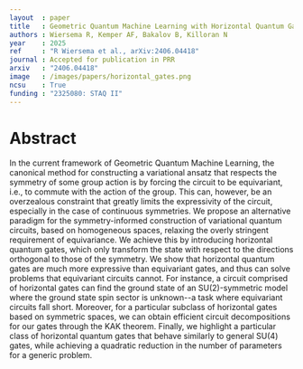 ```yaml
---
layout  : paper
title   : Geometric Quantum Machine Learning with Horizontal Quantum Gates
authors : Wiersema R, Kemper AF, Bakalov B, Killoran N
year    : 2025
ref     : "R Wiersema et al., arXiv:2406.04418"
journal : Accepted for publication in PRR
arxiv   : "2406.04418"
image   : /images/papers/horizontal_gates.png
ncsu    : True
funding : "2325080: STAQ II"
---
```


# Abstract
In the current framework of Geometric Quantum Machine Learning, the canonical method for constructing a variational ansatz that respects the symmetry of some group action is by forcing the circuit to be equivariant, i.e., to commute with the action of the group. This can, however, be an overzealous constraint that greatly limits the expressivity of the circuit, especially in the case of continuous symmetries.
    We propose an alternative paradigm for the symmetry-informed construction of variational quantum circuits, based on homogeneous spaces, relaxing the overly stringent requirement of equivariance.
    We achieve this by introducing horizontal quantum gates, which only transform the state with respect to the directions orthogonal to those of the symmetry. 
    We show that horizontal quantum gates are much more expressive than equivariant gates, and thus can solve problems that equivariant circuits cannot. For instance, a circuit comprised of horizontal gates can find the ground state of an SU(2)-symmetric model where the ground state spin sector is unknown--a task where equivariant circuits fall short.
    Moreover, for a particular subclass of horizontal gates based on symmetric spaces, we can obtain efficient circuit decompositions for our gates through the KAK theorem. Finally, we highlight a particular class of horizontal quantum gates that behave similarly to general SU(4) gates, while achieving a quadratic reduction in the number of parameters for a generic problem. 
